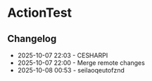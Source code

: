 # ActionTest
## Changelog
- 2025-10-07 22:03 - CESHARPI
- 2025-10-07 22:00 - Merge remote changes
- 2025-10-08 00:53 - seilaoqeutofznd

